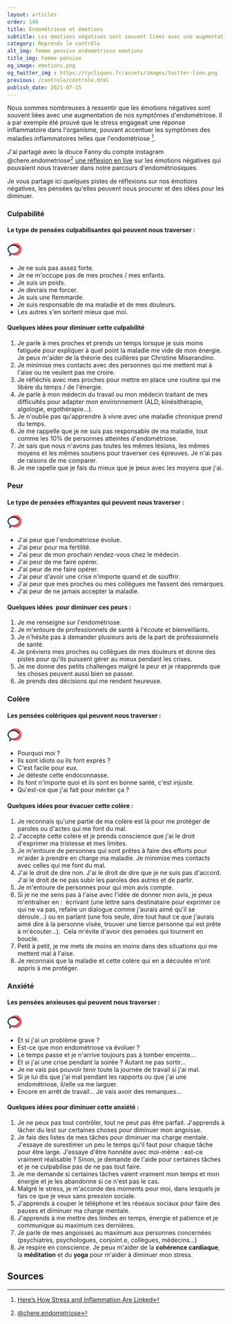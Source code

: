 ```yaml
---
layout: articles
order: 140
title: Endométriose et émotions
subtitle: Les émotions négatives sont souvent liées avec une augmentation de nos symptômes d’endométriose. Voici quelques pistes de réflexions sur nos émotions.
category: Reprends le contrôle
alt_img: femme pensive endometriose emotions
title_img: Femme pensive
og_image: emotions.png
og_twitter_img : https://cycliques.fr/assets/images/twitter-lien.png
previous: /controle/controle.html
publish_date: 2021-07-15
---
```


Nous sommes nombreuses à ressentir que les émotions négatives sont souvent liées avec une augmentation de nos symptômes d'endométriose. Il a par exemple été prouvé que le stress engageait une réponse inflammatoire dans l'organisme, pouvant accentuer les symptômes des maladies inflammatoires telles que l'endométriose [^inflammation].

J'ai partagé avec la douce Fanny du compte instagram @chere.endometriose[^fanny]  [une réflexion en live](https://www.instagram.com/p/CLU8qa0q7R1/) sur les émotions négatives qui pouvaient nous traverser dans notre parcours d'endométriosiques.

Je vous partage ici quelques pistes de réflexions sur nos émotions négatives, les pensées qu'elles peuvent nous procurer et des idées pour les diminuer.

### Culpabilité
#### Le type de pensées culpabilisantes qui peuvent nous traverser :
<div class="container">
  <img src="/assets/images/svg/icones/think.svg" width="35" height="35">
  <ul class="list-center">
    <li>Je ne suis pas assez forte.</li>
    <li>Je ne m'occupe pas de mes proches / mes enfants.</li>
    <li>Je suis un poids.</li>
    <li>Je devrais me forcer.</li>
    <li>Je suis une flemmarde.</li>
    <li>Je suis responsable de ma maladie et de mes douleurs.</li>
    <li>Les autres s'en sortent mieux que moi.</li>
  </ul>
</div>

#### Quelques idées pour diminuer cette culpabilité
1. Je parle à mes proches et prends un temps lorsque je suis moins fatiguée pour expliquer à quel point la maladie me vide de mon énergie. Je peux m'aider de la théorie des cuillères par Christine Miserandino.
2. Je minimise mes contacts avec des personnes qui me mettent mal à l'aise ou ne veulent pas me croire.
3. Je réfléchis avec mes proches pour mettre en place une routine qui me libère du temps / de l'énergie.
4. Je parle à mon médecin du travail ou mon médecin traitant de mes difficultés pour adapter mon environnement (ALD, kinésithérapie, algologie, ergothérapie…).
5. Je n'oublie pas qu'apprendre à vivre avec une maladie chronique prend du temps.
6. Je me rappelle que je ne suis pas responsable de ma maladie, tout comme les 10% de personnes atteintes d'endométriose.
7. Je sais que nous n'avons pas toutes les mêmes lésions, les mêmes moyens et les mêmes soutiens pour traverser ces épreuves. Je n'ai pas de raisons de me comparer.
8. Je me rapelle que je fais du mieux que je peux avec les moyens que j'ai.

### Peur
#### Le type de pensées effrayantes qui peuvent nous traverser :
<div class="container">
  <img src="/assets/images/svg/icones/think.svg" width="35" height="35">
  <ul class="list-center">
    <li>J'ai peur que l'endométriose évolue.</li>
    <li>J'ai peur pour ma fertilité.</li>
    <li>J'ai peur de mon prochain rendez-vous chez le médecin.</li>
    <li>J'ai peur de me faire opérer.</li>
    <li>J'ai peur de me faire opérer.</li>
    <li>J'ai peur d'avoir une crise n'importe quand et de souffrir.</li>
    <li>J'ai peur que mes proches ou mes collègues me fassent des remarques.</li>
    <li>J'ai peur de ne jamais accepter la maladie.</li>
  </ul>
</div>

#### Quelques idées  pour diminuer ces peurs :
1. Je me renseigne sur l'endométriose.
2. Je m'entoure de professionnels de santé à l'écoute et bienveillants.
3. Je n'hésite pas à demander plusieurs avis de la part de professionnels de santé.
4. Je préviens mes proches ou collègues de mes douleurs et donne des pistes pour qu'ils puissent gérer au mieux pendant les crises.
5. Je me donne des petits challenges malgré la peur et je réapprends que les choses peuvent aussi bien se passer.
6. Je prends des décisions qui me rendent heureuse.

### Colère
#### Les pensées colériques qui peuvent nous traverser :
<div class="container">
  <img src="/assets/images/svg/icones/think.svg" width="35" height="35">
  <ul class="list-center">
    <li>Pourquoi moi ?</li>
    <li>Ils sont idiots ou ils font exprès ?</li>
    <li>C'est facile pour eux.</li>
    <li>Je déteste cette endoconnasse.</li>
    <li>Ils font n'importe quoi et ils sont en bonne santé, c'est injuste.</li>
    <li>Qu'est-ce que j'ai fait pour mériter ça ?</li>
  </ul>
</div>

#### Quelques idées pour évacuer cette colère :
1. Je reconnais qu'une partie de ma colère est là pour me protéger de paroles ou d'actes qui me font du mal.
2. J'accepte cette colère et je prends conscience que j'ai le droit d'exprimer ma tristesse et mes limites.
3. Je m'entoure de personnes qui sont prêtes à faire des efforts pour m'aider à prendre en charge ma maladie. Je minimise mes contacts avec celles qui me font du mal.
4. J'ai le droit de dire non. J'ai le droit de dire que je ne suis pas d'accord. J'ai le droit de ne pas subir les paroles des autres et de partir.
5. Je m'entoure de personnes pour qui mon avis compte.
6. Si je ne me sens pas à l'aise avec l'idée de donner mon avis, je peux m'entraîner en :  écrivant (une lettre sans destinataire pour exprimer ce qui ne va pas, refaire un dialogue comme j'aurais aimé qu'il se déroule…) ou en parlant (une fois seule, dire tout haut ce que j'aurais aimé dire à la personne visée, trouver une tierce personne qui est prête à m'écouter…).  Cela m'évite d'avoir des pensées qui tournent en boucle.
7. Petit à petit, je me mets de moins en moins dans des situations qui me mettent mal à l'aise.
8. Je reconnais que la maladie et cette colère qui en a découlée m'ont appris à me protéger.

### Anxiété
#### Les pensées anxieuses qui peuvent nous traverser :
<div class="container">
  <img src="/assets/images/svg/icones/think.svg" width="35" height="35">
  <ul class="list-center">
    <li>Et si j'ai un problème grave ?</li>
    <li>Est-ce que mon endométriose va évoluer ?</li>
    <li>Le temps passe et je n'arrive toujours pas à tomber enceinte…</li>
    <li>Et si j'ai une crise pendant la soirée ? Autant ne pas sortir…</li>
    <li>Je ne vais pas pouvoir tenir toute la journée de travail si j'ai mal.</li>
    <li>Si je lui dis que j'ai mal pendant les rapports ou que j'ai une endométriose, il/elle va me larguer.</li>
    <li>Encore en arrêt de travail… Je vais avoir des remarques…</li>
  </ul>
</div>

#### Quelques idées pour diminuer cette anxiété :
1. Je ne peux pas tout contrôler, tout ne peut pas être parfait. J'apprends à lâcher du lest sur certaines choses pour diminuer mon angoisse.
2. Je fais des listes de mes tâches pour diminuer ma charge mentale. J'essaye de surestimer un peu le temps qu'il faut pour chaque tâche pour être large. J'essaye d'être honnête avec moi-même : est-ce vraiment réalisable ? Sinon, je demande de l'aide pour certaines tâches et je ne culpabilise pas de ne pas tout faire.
3. Je me demande si certaines tâches valent vraiment mon temps et mon énergie et je les abandonne si ce n'est pas le cas.
4. Malgré le stress, je m'accorde des moments pour moi, dans lesquels je fais ce que je veux sans pression sociale.
5. J'apprends à couper le téléphone et les réseaux sociaux pour faire des pauses et diminuer ma charge mentale.
6. J'apprends à me mettre des limites en temps, énergie et patience et je communique au maximum ces dernières.
7. Je parle de mes angoisses au maximum aux personnes concernées (psychiatres, psychologues, conjoint.e, collègues, médecins…)
8. Je respire en conscience. Je peux m'aider de la **cohérence cardiaque**, la **méditation** et du **yoga** pour m'aider à diminuer mon stress.

## Sources
[^inflammation]: [Here’s How Stress and Inflammation Are Linked](https://www.everydayhealth.com/wellness/united-states-of-stress/link-between-stress-inflammation/)
[^fanny]: [@chere.endometriose](https://www.instagram.com/chere.endometriose/)